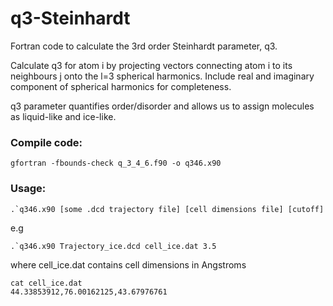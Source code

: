 # q3-Steinhardt
Fortran code to calculate the 3rd order Steinhardt parameter, q3. 

Calculate q3 for atom i by projecting vectors connecting atom i to its neighbours j onto the l=3 spherical harmonics.
Include real and imaginary component of spherical harmonics for completeness. 

q3 parameter quantifies order/disorder and allows us to assign molecules as liquid-like and ice-like. 


### Compile code:

```
gfortran -fbounds-check q_3_4_6.f90 -o q346.x90
```

### Usage:

```
.`q346.x90 [some .dcd trajectory file] [cell dimensions file] [cutoff]
```

e.g

```
.`q346.x90 Trajectory_ice.dcd cell_ice.dat 3.5
```

where cell_ice.dat contains cell dimensions in Angstroms

```shell
cat cell_ice.dat
44.33853912,76.00162125,43.67976761
```


